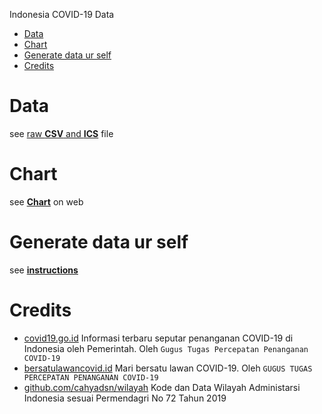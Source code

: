 Indonesia COVID-19 Data

- [Data](#data)
- [Chart](#chart)
- [Generate data ur self](#generate-data-ur-self)
- [Credits](#credits)

# Data

see [raw **CSV** and **ICS**](https://github.com/aiosk/covidn/blob/master/cli/dist) file

# Chart

see [**Chart**](https://aiosk.github.io/covidn/) on web

# Generate data ur self

see [**instructions**](https://github.com/aiosk/covidn/blob/master/cli)

# Credits

- [covid19.go.id](https://covid19.go.id/peta-sebaran)
  Informasi terbaru seputar penanganan COVID-19 di Indonesia oleh Pemerintah. Oleh `Gugus Tugas Percepatan Penanganan COVID-19`
- [bersatulawancovid.id](https://www.bersatulawancovid.id/)
  Mari bersatu lawan COVID-19. Oleh `GUGUS TUGAS PERCEPATAN PENANGANAN COVID-19`
- [github.com/cahyadsn/wilayah](https://github.com/cahyadsn/wilayah)
  Kode dan Data Wilayah Administarsi Indonesia sesuai Permendagri No 72 Tahun 2019

<!-- Yet another grafik.
- Data resmi http://covid19.go.id
- Kasus harian (bisa diatur per 1 hari sampai per 21 hari)
- Grafik nasional dan provinsi (bisa dipilih)
- Dataset kasus konfirmasi harian, sembuh harian, meninggal harian, dirawat / diisolasi harian (bisa dipilih)
- Unduh grafik

https://aiosk.github.io/covidn/ -->
